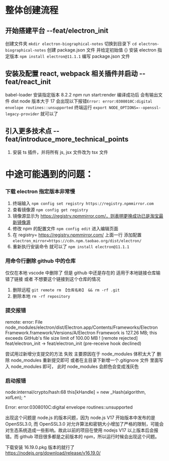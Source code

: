 # 整体创建流程

## 开始搭建平台 --feat/electron_init

创建文件夹 `mkdir electron-biographical-notes`
切换到目录下 `cd electron-biographical-notes`
创建 package.json 文件 并给定初始值 {}
安装 electron 指定版本 `npm install electron@11.1.1`
编写 package.json 文件

## 安装及配置 react, webpack 相关插件并启动 --feat/react_init

babel-loader 安装指定版本 8.2.2
npm run start:render 编译成功后 会有输出文件 dist
node 版本大于 17 会出现以下报错`Error: error:0308010C:digital envelope routines::unsupported` 终端运行 `export NODE_OPTIONS=--openssl-legacy-provider` 就可以了

## 引入更多技术点 --feat/introduce_more_technical_points

1. 安装 ts 插件，并将所有 js, jsx 文件改为 tsx 文件

# 中途可能遇到的问题：

### 下载 electron 指定版本非常慢

1. 终端输入 `npm config set registry https://registry.npmmirror.com`
2. 查看镜像源 `npm config get registry`
3. 镜像源显示为 https://registry.npmmirror.com/，则表明更换成功已是淘宝最新镜像源
4. 修改 npm 的配置文件 `npm config edit` 进入编辑页面
5. 在 registry= https://registry.npmmirror.com/ 上面一行 添加配置 `electron_mirror=https://cdn.npm.taobao.org/dist/electron/`
6. 重新执行安装命令 就可以了 `npm install electron@11.1.1`

### 用命令行删除 github 中的仓库

仅仅在本地 vscode 中删除了 但是 github 中还是存在的
适用于本地链接仓库输错了链接 或者 不想要这个链接到这个仓库的情况

1. 删除远程 `git remote rm 【仓库名称】 && rm -rf .git`
2. 删除本地 `rm -rf repository`

### 提交报错

remote: error: File node_modules/electron/dist/Electron.app/Contents/Frameworks/Electron Framework.framework/Versions/A/Electron Framework is 127.26 MB; this exceeds GitHub's file size limit of 100.00 MB
! [remote rejected] feat/electron_init -> feat/electron_init (pre-receive hook declined)

尝试用过新增分支提交的方法 失败
主要原因在于 node_modules 体积太大了
删除 node_modules 重新提交即可 或者在主目录下新增一个.gitignore 文件 里面写入 node_modules 即可， 此时 node_modules 会颜色会变成浅灰色

### 启动报错

node:internal/crypto/hash:68
this[kHandle] = new \_Hash(algorithm, xofLen);
^

Error: error:0308010C:digital envelope routines::unsupported

出现这个问题是 node.js 的版本问题，因为 node.js V17 开始版本中发布的是 OpenSSL3.0, 而 OpenSSL3.0 对允许算法和密钥大小增加了严格的限制，可能会对生态系统造成一些影响。故此以前的项目在使用 nodejs V17 以上版本后会报错。而 github 项目很多都是之前版本的 npm，所以运行时候会出现这个问题。

下载安装 16.19.0.pkg 版本的就行了 https://nodejs.org/download/release/v16.19.0/
